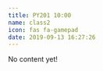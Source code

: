 ```yaml
---
title: PY201 10:00
name: class2
icon: fas fa-gamepad
date: 2019-09-13 16:27:26
---
```


No content yet!